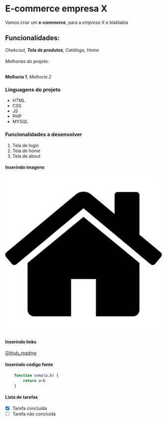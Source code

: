 # E-commerce empresa X

Vamos criar um **e-commerce**, para a *empresa X* e blablabla

## Funcionalidades:

_Chekcout, **Tela de produtos**, Catálogo, Home_

###### Melhorias do projeto:

__Melhoria 1__, _Melhoria 2_

### Linguagens do projeto

* HTML
* CSS
* JS
* PHP
* MYSQL

### Funcionalidades a desenvolver

1. Tela de login
2. Tela de home
3. Tela de about

#### Inserindo imagens
![home-icon]( home-icon.png)

#### Inserindo links

[Github_readme](https://github.com/pedroh-leite/site_empresa_x/blob/main/README.md)

#### Inserindo código fonte

``` javascript
    function soma(a,b) {
        return a+b
    }
 ```

 #### Lista de tarefas
 - [x] Tarefa concluida
 - [ ] Tarefa não concluída